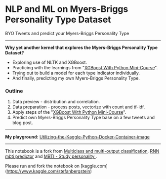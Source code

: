 # NLP and ML on Myers-Briggs Personality Type Dataset
BYO Tweets and predict your Myers-Briggs Personality Type

---

**Why yet another kernel that explores the Myers-Briggs Personality Type Dataset?**

- Exploring use of NLTK and XGBoost. 
- Practicing with the learnings from "[XGBoost With Python Mini-Course](https://machinelearningmastery.com/xgboost-python-mini-course/)".
- Trying out to build a model for each type indicator individually.
- And finally, predicting my own Myers-Briggs Personality Type.


### Outline

1. Data preview - distribution and correlation.
1. Data preparation - process posts, vectorize with count and tf-idf.
1. Apply steps of the "[XGBoost With Python Mini-Course](https://machinelearningmastery.com/xgboost-python-mini-course/)".
1. Predict own Myers-Briggs Personality Type base on a few tweets and blog post. 

---
**My playground:**
[Utilizing-the-Kaggle-Python-Docker-Container-image](https://github.com/stefan-bergstein/Utilizing-the-Kaggle-Python-Docker-Container-image)

---

This notebook is a fork from [Multiclass and multi-output classification](https://www.kaggle.com/depture/multiclass-and-multi-output-classification), [RNN mbti predictor](https://www.kaggle.com/prnvk05/rnn-mbti-predictor/) and [MBTI - Study personality
](https://www.kaggle.com/laowingkin/mbti-study-personality).

Please run and fork the notebook on [kaggle.com] (https://www.kaggle.com/stefanbergstein)
